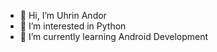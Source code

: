 - 👋 Hi, I’m Uhrin Andor
- 👀 I’m interested in Python
- 🌱 I’m currently learning Android Development
